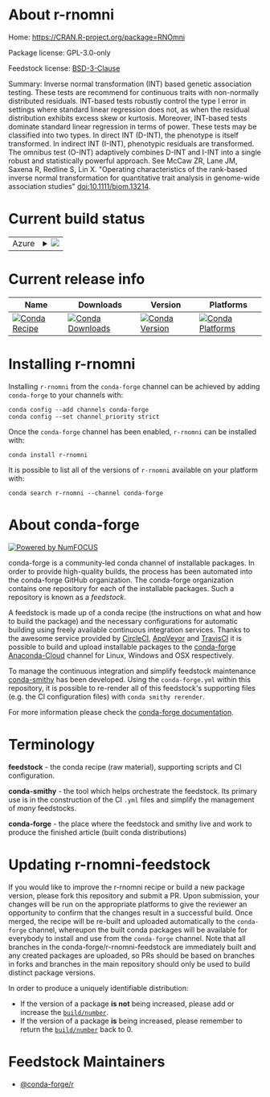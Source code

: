 About r-rnomni
==============

Home: https://CRAN.R-project.org/package=RNOmni

Package license: GPL-3.0-only

Feedstock license: [BSD-3-Clause](https://github.com/conda-forge/r-rnomni-feedstock/blob/master/LICENSE.txt)

Summary: Inverse normal transformation (INT) based genetic association testing. These tests are recommend for continuous traits with non-normally distributed residuals. INT-based tests robustly control the type I error in settings where standard linear regression does not, as when the residual distribution exhibits excess skew or kurtosis. Moreover, INT-based tests dominate standard linear regression in terms of power. These tests may be classified into two types. In direct INT (D-INT), the phenotype is itself transformed. In indirect INT (I-INT), phenotypic residuals are transformed. The omnibus test (O-INT) adaptively combines D-INT and I-INT into a single robust and statistically powerful approach. See McCaw ZR, Lane JM, Saxena R, Redline S, Lin X. "Operating characteristics of the rank-based inverse normal transformation for quantitative trait analysis in genome-wide association studies" <doi:10.1111/biom.13214>.

Current build status
====================


<table>
    
  <tr>
    <td>Azure</td>
    <td>
      <details>
        <summary>
          <a href="https://dev.azure.com/conda-forge/feedstock-builds/_build/latest?definitionId=12965&branchName=master">
            <img src="https://dev.azure.com/conda-forge/feedstock-builds/_apis/build/status/r-rnomni-feedstock?branchName=master">
          </a>
        </summary>
        <table>
          <thead><tr><th>Variant</th><th>Status</th></tr></thead>
          <tbody><tr>
              <td>linux_64_r_base4.0</td>
              <td>
                <a href="https://dev.azure.com/conda-forge/feedstock-builds/_build/latest?definitionId=12965&branchName=master">
                  <img src="https://dev.azure.com/conda-forge/feedstock-builds/_apis/build/status/r-rnomni-feedstock?branchName=master&jobName=linux&configuration=linux_64_r_base4.0" alt="variant">
                </a>
              </td>
            </tr><tr>
              <td>linux_64_r_base4.1</td>
              <td>
                <a href="https://dev.azure.com/conda-forge/feedstock-builds/_build/latest?definitionId=12965&branchName=master">
                  <img src="https://dev.azure.com/conda-forge/feedstock-builds/_apis/build/status/r-rnomni-feedstock?branchName=master&jobName=linux&configuration=linux_64_r_base4.1" alt="variant">
                </a>
              </td>
            </tr><tr>
              <td>osx_64_r_base4.0</td>
              <td>
                <a href="https://dev.azure.com/conda-forge/feedstock-builds/_build/latest?definitionId=12965&branchName=master">
                  <img src="https://dev.azure.com/conda-forge/feedstock-builds/_apis/build/status/r-rnomni-feedstock?branchName=master&jobName=osx&configuration=osx_64_r_base4.0" alt="variant">
                </a>
              </td>
            </tr><tr>
              <td>osx_64_r_base4.1</td>
              <td>
                <a href="https://dev.azure.com/conda-forge/feedstock-builds/_build/latest?definitionId=12965&branchName=master">
                  <img src="https://dev.azure.com/conda-forge/feedstock-builds/_apis/build/status/r-rnomni-feedstock?branchName=master&jobName=osx&configuration=osx_64_r_base4.1" alt="variant">
                </a>
              </td>
            </tr><tr>
              <td>win_64_r_base4.0</td>
              <td>
                <a href="https://dev.azure.com/conda-forge/feedstock-builds/_build/latest?definitionId=12965&branchName=master">
                  <img src="https://dev.azure.com/conda-forge/feedstock-builds/_apis/build/status/r-rnomni-feedstock?branchName=master&jobName=win&configuration=win_64_r_base4.0" alt="variant">
                </a>
              </td>
            </tr><tr>
              <td>win_64_r_base4.1</td>
              <td>
                <a href="https://dev.azure.com/conda-forge/feedstock-builds/_build/latest?definitionId=12965&branchName=master">
                  <img src="https://dev.azure.com/conda-forge/feedstock-builds/_apis/build/status/r-rnomni-feedstock?branchName=master&jobName=win&configuration=win_64_r_base4.1" alt="variant">
                </a>
              </td>
            </tr>
          </tbody>
        </table>
      </details>
    </td>
  </tr>
</table>

Current release info
====================

| Name | Downloads | Version | Platforms |
| --- | --- | --- | --- |
| [![Conda Recipe](https://img.shields.io/badge/recipe-r--rnomni-green.svg)](https://anaconda.org/conda-forge/r-rnomni) | [![Conda Downloads](https://img.shields.io/conda/dn/conda-forge/r-rnomni.svg)](https://anaconda.org/conda-forge/r-rnomni) | [![Conda Version](https://img.shields.io/conda/vn/conda-forge/r-rnomni.svg)](https://anaconda.org/conda-forge/r-rnomni) | [![Conda Platforms](https://img.shields.io/conda/pn/conda-forge/r-rnomni.svg)](https://anaconda.org/conda-forge/r-rnomni) |

Installing r-rnomni
===================

Installing `r-rnomni` from the `conda-forge` channel can be achieved by adding `conda-forge` to your channels with:

```
conda config --add channels conda-forge
conda config --set channel_priority strict
```

Once the `conda-forge` channel has been enabled, `r-rnomni` can be installed with:

```
conda install r-rnomni
```

It is possible to list all of the versions of `r-rnomni` available on your platform with:

```
conda search r-rnomni --channel conda-forge
```


About conda-forge
=================

[![Powered by NumFOCUS](https://img.shields.io/badge/powered%20by-NumFOCUS-orange.svg?style=flat&colorA=E1523D&colorB=007D8A)](http://numfocus.org)

conda-forge is a community-led conda channel of installable packages.
In order to provide high-quality builds, the process has been automated into the
conda-forge GitHub organization. The conda-forge organization contains one repository
for each of the installable packages. Such a repository is known as a *feedstock*.

A feedstock is made up of a conda recipe (the instructions on what and how to build
the package) and the necessary configurations for automatic building using freely
available continuous integration services. Thanks to the awesome service provided by
[CircleCI](https://circleci.com/), [AppVeyor](https://www.appveyor.com/)
and [TravisCI](https://travis-ci.com/) it is possible to build and upload installable
packages to the [conda-forge](https://anaconda.org/conda-forge)
[Anaconda-Cloud](https://anaconda.org/) channel for Linux, Windows and OSX respectively.

To manage the continuous integration and simplify feedstock maintenance
[conda-smithy](https://github.com/conda-forge/conda-smithy) has been developed.
Using the ``conda-forge.yml`` within this repository, it is possible to re-render all of
this feedstock's supporting files (e.g. the CI configuration files) with ``conda smithy rerender``.

For more information please check the [conda-forge documentation](https://conda-forge.org/docs/).

Terminology
===========

**feedstock** - the conda recipe (raw material), supporting scripts and CI configuration.

**conda-smithy** - the tool which helps orchestrate the feedstock.
                   Its primary use is in the construction of the CI ``.yml`` files
                   and simplify the management of *many* feedstocks.

**conda-forge** - the place where the feedstock and smithy live and work to
                  produce the finished article (built conda distributions)


Updating r-rnomni-feedstock
===========================

If you would like to improve the r-rnomni recipe or build a new
package version, please fork this repository and submit a PR. Upon submission,
your changes will be run on the appropriate platforms to give the reviewer an
opportunity to confirm that the changes result in a successful build. Once
merged, the recipe will be re-built and uploaded automatically to the
`conda-forge` channel, whereupon the built conda packages will be available for
everybody to install and use from the `conda-forge` channel.
Note that all branches in the conda-forge/r-rnomni-feedstock are
immediately built and any created packages are uploaded, so PRs should be based
on branches in forks and branches in the main repository should only be used to
build distinct package versions.

In order to produce a uniquely identifiable distribution:
 * If the version of a package **is not** being increased, please add or increase
   the [``build/number``](https://docs.conda.io/projects/conda-build/en/latest/resources/define-metadata.html#build-number-and-string).
 * If the version of a package **is** being increased, please remember to return
   the [``build/number``](https://docs.conda.io/projects/conda-build/en/latest/resources/define-metadata.html#build-number-and-string)
   back to 0.

Feedstock Maintainers
=====================

* [@conda-forge/r](https://github.com/conda-forge/r/)

